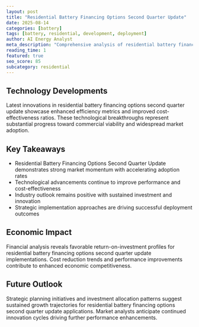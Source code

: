```yaml
---
layout: post
title: "Residential Battery Financing Options Second Quarter Update"
date: 2025-08-14
categories: [battery]
tags: [battery, residential, development, deployment]
author: AI Energy Analyst
meta_description: "Comprehensive analysis of residential battery financing options second quarter update covering market trends, technology developments, and industry outlook. Discover key insights and future projections."
reading_time: 1
featured: true
seo_score: 85
subcategory: residential
---
```


## Technology Developments

Latest innovations in residential battery financing options second quarter update showcase enhanced efficiency metrics and improved cost-effectiveness ratios. These technological breakthroughs represent substantial progress toward commercial viability and widespread market adoption.

## Key Takeaways

- Residential Battery Financing Options Second Quarter Update demonstrates strong market momentum with accelerating adoption rates
- Technological advancements continue to improve performance and cost-effectiveness
- Industry outlook remains positive with sustained investment and innovation
- Strategic implementation approaches are driving successful deployment outcomes

## Economic Impact

Financial analysis reveals favorable return-on-investment profiles for residential battery financing options second quarter update implementations. Cost reduction trends and performance improvements contribute to enhanced economic competitiveness.

## Future Outlook

Strategic planning initiatives and investment allocation patterns suggest sustained growth trajectories for residential battery financing options second quarter update applications. Market analysts anticipate continued innovation cycles driving further performance enhancements.

